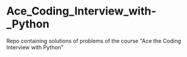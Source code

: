 # Ace_Coding_Interview_with-_Python
Repo containing solutions of problems of the course "Ace the Coding Interview with Python"
